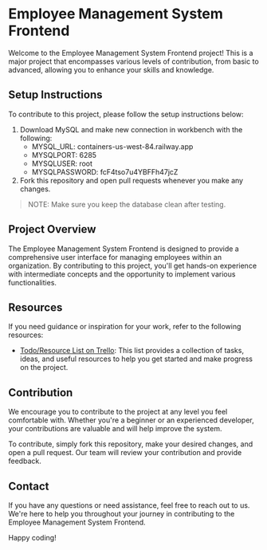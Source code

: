 # Employee Management System Frontend

Welcome to the Employee Management System Frontend project! This is a major project that encompasses various levels of contribution, from basic to advanced, allowing you to enhance your skills and knowledge.

## Setup Instructions

To contribute to this project, please follow the setup instructions below:

1. Download MySQL and make new connection in workbench with the following:
   * MYSQL_URL: containers-us-west-84.railway.app
   * MYSQLPORT: 6285
   * MYSQLUSER: root
   * MYSQLPASSWORD: fcF4tso7u4YBFFh47jcZ
2. Fork this repository and open pull requests whenever you make any changes.
> NOTE: Make sure you keep the database clean after testing.

## Project Overview

The Employee Management System Frontend is designed to provide a comprehensive user interface for managing employees within an organization. By contributing to this project, you'll get hands-on experience with intermediate concepts and the opportunity to implement various functionalities.

## Resources

If you need guidance or inspiration for your work, refer to the following resources:

- [Todo/Resource List on Trello](https://trello.com/b/3rkqw5O3/employee-management-system-ems): This list provides a collection of tasks, ideas, and useful resources to help you get started and make progress on the project.

## Contribution

We encourage you to contribute to the project at any level you feel comfortable with. Whether you're a beginner or an experienced developer, your contributions are valuable and will help improve the system.

To contribute, simply fork this repository, make your desired changes, and open a pull request. Our team will review your contribution and provide feedback.

## Contact

If you have any questions or need assistance, feel free to reach out to us. We're here to help you throughout your journey in contributing to the Employee Management System Frontend.

Happy coding!
